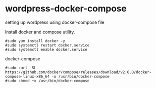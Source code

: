 # wordpress-docker-compose
setting up wordpress using docker-compose file

Install docker and compose utility.
```
#sudo yum install docker -y
#sudo systemctl restart docker.service 
#sudo systemctl enable docker.service
```

docker-compose
~~~
#sudo curl -SL https://github.com/docker/compose/releases/download/v2.6.0/docker-compose-linux-x86_64 -o /usr/bin/docker-compose
#sudo chmod +x /usr/bin/docker-compose
~~~
